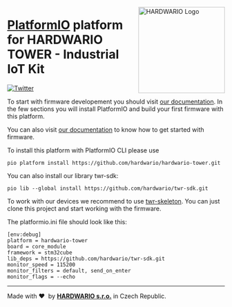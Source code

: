 <a href="https://www.hardwario.com/"><img src="https://www.hardwario.com/ci/assets/hw-logo.svg" width="200" alt="HARDWARIO Logo" align="right"></a>

# [PlatformIO](https://platformio.org) platform for HARDWARIO TOWER - Industrial IoT Kit

[![Twitter](https://img.shields.io/twitter/follow/hardwario_en.svg?style=social&label=Follow)](https://twitter.com/hardwario_en)

To start with firmware developement you should visit [our documentation](https://tower.hardwario.com/en/latest/firmware/basic-overview/).
In the few sections you will install PlatformIO and build your first firmware with this platform.

You can also visit [our documentation](https://tower.hardwario.com/en/latest/firmware/basic-overview/) to know how to get started with firmware.

To install this platform with PlatformIO CLI please use

``pio platform install https://github.com/hardwario/hardwario-tower.git``

You can also install our library twr-sdk:

``pio lib --global install https://github.com/hardwario/twr-sdk.git``

To work with our devices we recommend to use [twr-skeleton](https://github.com/hardwario/twr-skeleton).
You can just clone this project and start working with the firmware.

The platformio.ini file should look like this:
```
[env:debug]
platform = hardwario-tower
board = core_module
framework = stm32cube
lib_deps = https://github.com/hardwario/twr-sdk.git
monitor_speed = 115200
monitor_filters = default, send_on_enter
monitor_flags = --echo
```

---

Made with &#x2764;&nbsp; by [**HARDWARIO s.r.o.**](https://www.hardwario.com) in Czech Republic.
